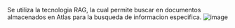 Se utiliza la tecnologia RAG, la cual permite buscar en documentos almacenados en Atlas para la busqueda de informacion especifica.
![image](https://github.com/user-attachments/assets/5ffe8d1f-4781-4ae1-b165-3c36b102ed71)
